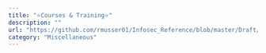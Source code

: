 ```yaml
---
title: "⭐Courses & Training⭐"
description: ""
url: "https://github.com/rmusser01/Infosec_Reference/blob/master/Draft/Courses_Training.md"
category: "Miscellaneous"
---
```

